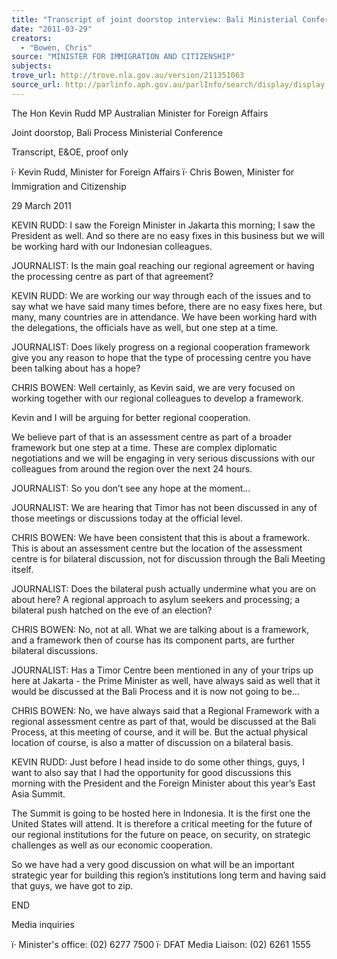 ```yaml
---
title: "Transcript of joint doorstop interview: Bali Ministerial Conference: 29 March 2011"
date: "2011-03-29"
creators:
  - "Bowen, Chris"
source: "MINISTER FOR IMMIGRATION AND CITIZENSHIP"
subjects:
trove_url: http://trove.nla.gov.au/version/211351063
source_url: http://parlinfo.aph.gov.au/parlInfo/search/display/display.w3p;query=Id%3A%22media/pressrel/882348%22
---
```


 The Hon Kevin Rudd MP  Australian Minister for Foreign Affairs 

 

 Joint doorstop, Bali Process Ministerial Conference 

 Transcript, E&OE, proof only  

 ï· Kevin Rudd, Minister for Foreign Affairs  ï· Chris Bowen, Minister for Immigration and Citizenship 

 29 March 2011 

 KEVIN RUDD: I saw the Foreign Minister in Jakarta this morning; I saw the President as  well. And so there are no easy fixes in this business but we will be working hard with our  Indonesian colleagues. 

 JOURNALIST: Is the main goal reaching our regional agreement or having the processing  centre as part of that agreement? 

 KEVIN RUDD: We are working our way through each of the issues and to say what we  have said many times before, there are no easy fixes here, but many, many countries are in  attendance. We have been working hard with the delegations, the officials have as well, but  one step at a time. 

 JOURNALIST: Does likely progress on a regional cooperation framework give you any  reason to hope that the type of processing centre you have been talking about has a hope? 

 CHRIS BOWEN: Well certainly, as Kevin said, we are very focused on working together  with our regional colleagues to develop a framework. 

 Kevin and I will be arguing for better regional cooperation. 

 We believe part of that is an assessment centre as part of a broader framework but one step at  a time. These are complex diplomatic negotiations and we will be engaging in very serious  discussions with our colleagues from around the region over the next 24 hours. 

 JOURNALIST: So you don’t see any hope at the moment... 

 JOURNALIST: We are hearing that Timor has not been discussed in any of those meetings  or discussions today at the official level. 

 CHRIS BOWEN: We have been consistent that this is about a framework. This is about an  assessment centre but the location of the assessment centre is for bilateral discussion, not for  discussion through the Bali Meeting itself. 

 JOURNALIST: Does the bilateral push actually undermine what you are on about here? A  regional approach to asylum seekers and processing; a bilateral push hatched on the eve of an  election? 

 CHRIS BOWEN: No, not at all. What we are talking about is a framework, and a  framework then of course has its component parts, are further bilateral discussions. 

 JOURNALIST: Has a Timor Centre been mentioned in any of your trips up here at Jakarta -  the Prime Minister as well, have always said as well that it would be discussed at the Bali  Process and it is now not going to be... 

 CHRIS BOWEN: No, we have always said that a Regional Framework with a regional  assessment centre as part of that, would be discussed at the Bali Process, at this meeting of  course, and it will be. But the actual physical location of course, is also a matter of discussion  on a bilateral basis. 

 KEVIN RUDD: Just before I head inside to do some other things, guys, I want to also say  that I had the opportunity for good discussions this morning with the President and the  Foreign Minister about this year’s East Asia Summit. 

 The Summit is going to be hosted here in Indonesia. It is the first one the United States will  attend. It is therefore a critical meeting for the future of our regional institutions for the future  on peace, on security, on strategic challenges as well as our economic cooperation. 

 So we have had a very good discussion on what will be an important strategic year for  building this region’s institutions long term and having said that guys, we have got to zip. 

 END 

 Media inquiries 

 ï· Minister's office: (02) 6277 7500  ï· DFAT Media Liaison: (02) 6261 1555 


